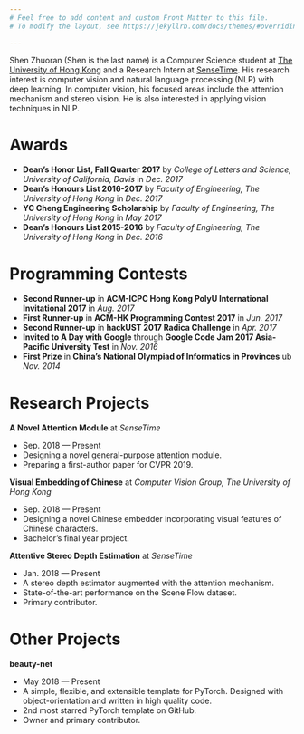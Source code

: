 ```yaml
---
# Feel free to add content and custom Front Matter to this file.
# To modify the layout, see https://jekyllrb.com/docs/themes/#overriding-theme-defaults

---
```


Shen Zhuoran \(Shen is the last name) is a Computer Science student at [The University of Hong Kong](https://www.cs.hku.hk/) and a Research Intern at [SenseTime](https://www.sensetime.com/). His research interest is computer vision and natural language processing (NLP) with deep learning. In computer vision, his focused areas include the attention mechanism and stereo vision. He is also interested in applying vision techniques in NLP.

# Awards

- **Dean’s Honor List, Fall Quarter 2017** by *College of Letters and Science, University of California, Davis* in *Dec. 2017* 
- **Dean’s Honours List 2016-2017** by *Faculty of Engineering, The University of Hong Kong* in *Dec. 2017*
- **YC Cheng Engineering Scholarship** by *Faculty of Engineering, The University of Hong Kong* in *May 2017*
- **Dean’s Honours List 2015-2016** by *Faculty of Engineering, The University of Hong Kong* in *Dec. 2016*

# Programming Contests

- **Second Runner-up** in **ACM-ICPC Hong Kong PolyU International Invitational 2017** in *Aug. 2017*
- **First Runner-up** in **ACM-HK Programming Contest 2017** in *Jun. 2017*
- **Second Runner-up** in **hackUST 2017 Radica Challenge** in *Apr. 2017*
- **Invited to A Day with Google** through **Google Code Jam 2017 Asia-Pacific University Test** in *Nov. 2016*
- **First Prize** in **China’s National Olympiad of Informatics in Provinces** ub *Nov. 2014*

# Research Projects

**A Novel Attention Module** at *SenseTime*

- Sep. 2018 — Present
- Designing a novel general-purpose attention module.
- Preparing a first-author paper for CVPR 2019.

**Visual Embedding of Chinese** at *Computer Vision Group, The University of Hong Kong*

- Sep. 2018 — Present
- Designing a novel Chinese embedder incorporating visual features of Chinese characters.
- Bachelor’s final year project.

**Attentive Stereo Depth Estimation** at *SenseTime*

- Jan. 2018 — Present
- A stereo depth estimator augmented with the attention mechanism.
- State-of-the-art performance on the Scene Flow dataset.
- Primary contributor.

# Other Projects

**beauty-net**

- May 2018 — Present
- A simple, flexible, and extensible template for PyTorch. Designed with object-orientation and written in high quality code.
- 2nd most starred PyTorch template on GitHub.
- Owner and primary contributor.
